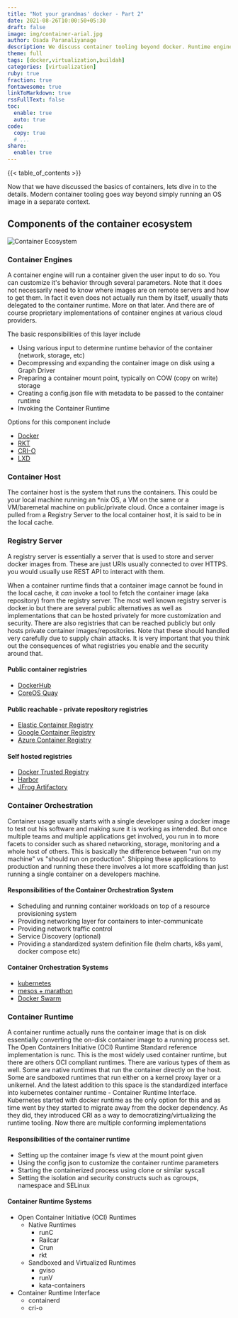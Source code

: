 ```yaml
---
title: "Not your grandmas' docker - Part 2"
date: 2021-08-26T10:00:50+05:30
draft: false
image: img/container-arial.jpg
author: Osada Paranaliyanage
description: We discuss container tooling beyond docker. Runtime engines, container build, deployment and registry tooling
theme: full
tags: [docker,virtualization,buildah]
categories: [virtualization]
ruby: true
fraction: true
fontawesome: true
linkToMarkdown: true
rssFullText: false
toc:
  enable: true
  auto: true
code:
  copy: true
  # ...
share:
  enable: true
---
```


{{< table_of_contents >}}

Now that we have discussed the basics of containers, lets dive in to the details. Modern container tooling goes way beyond simply running an OS image in a separate context.

## Components of the container ecosystem

![Container Ecosystem](img/DockerEcosystem.png)

### Container Engines

A container engine will run a container given the user input to do so. You can customize it's behavior through several parameters. Note that it does not necessarily need to know where images are on remote servers and how to get them. In fact it even does not actually run them by itself, usually thats delegated to the container runtime. More on that later. And there are of course proprietary implementations of container engines at various cloud providers.

The basic responsibilities of this layer include

* Using various input to determine runtime behavior of the container (network, storage, etc)
* Decompressing and expanding the container image on disk using a Graph Driver
* Preparing a container mount point, typically on COW (copy on write) storage
* Creating a config.json file with metadata to be passed to the container runtime
* Invoking the Container Runtime

Options for this component include

* [Docker](https://www.docker.com)
* [RKT](https://github.com/rkt/rkt)
* [CRI-O](https://cri-o.io/)
* [LXD](https://linuxcontainers.org/lxd/introduction/#LXD)

### Container Host

The container host is the system that runs the containers. This could be your local machine running an *nix OS, a VM on the same or a VM/baremetal machine on public/private cloud. Once a container image is pulled from a Registry Server to the local container host, it is said to be in the local cache.

### Registry Server

A registry server is essentially a server that is used to store and server docker images from. These are just URIs usually connected to over HTTPS. you would usually use REST API to interact with them.

When a container runtime finds that a container image cannot be found in the local cache, it _can_ invoke a tool to fetch the container image (aka repository) from the registry server. The most well known registry server is docker.io but there are several public alternatives as well as implementations that can be hosted privately for more customization and security. There are also registries that can be reached publicly but only hosts private container images/repositories. Note that these should handled very carefully due to supply chain attacks. It is very important that you think out the consequences of what registries you enable and the security around that.

#### Public container registries

* [DockerHub](https://docker.io)
* [CoreOS Quay](https://quay.io/)

#### Public reachable - private repository registries

* [Elastic Container Registry](https://aws.amazon.com/ecr/)
* [Google Container Registry](https://cloud.google.com/container-registry/)
* [Azure Container Registry](https://azure.microsoft.com/en-us/services/container-registry/)

#### Self hosted registries
* [Docker Trusted Registry](https://docs.docker.com/datacenter/dtr/2.4/guides/)
* [Harbor](https://github.com/vmware/harbor)
* [JFrog Artifactory](https://www.jfrog.com/confluence/display/RTF/Getting+Started+with+Artifactory+as+a+Docker+Registry)

### Container Orchestration

Container usage usually starts with a single developer using a docker image to test out his software and making sure it is working as intended. But once multiple teams and multiple applications get involved, you run in to more facets to consider such as shared networking, storage, monitoring and a whole host of others. This is basically the difference between "run on my machine" vs "should run on production". Shipping these applications to production and running these there involves a lot more scaffolding than just running a single container on a developers machine.

#### Responsibilities of the Container Orchestration System

* Scheduling and running container workloads on top of a resource provisioning system
* Providing networking layer for containers to inter-communicate
* Providing network traffic control
* Service Discovery (optional)
* Providing a standardized system definition file (helm charts, k8s yaml, docker compose etc)

#### Container Orchestration Systems

* [kubernetes](https://kubernetes.io/)
* [mesos + marathon](https://mesosphere.github.io/marathon/)
* [Docker Swarm](https://docs.docker.com/engine/swarm/)

### Container Runtime

A container runtime actually runs the container image that is on disk essentially converting the on-disk container image to a running process set. The Open Containers Initiative (OCI) Runtime Standard reference implementation  is runc. This is the most widely used container runtime, but there are others OCI compliant runtimes. There are various types of them as well. Some are native runtimes that run the container directly on the host. Some are sandboxed runtimes that run either on a kernel proxy layer or a unikernel. And the latest addition to this space is the standardized interface into kubernetes container runtime - Container Runtime Interface. Kubernetes started with docker runtime as the only option for this and as time went by they started to migrate away from the docker dependency. As they did, they introduced CRI as a way to democratizing/virtualizing the runtime tooling. Now there are multiple conforming implementations

#### Responsibilities of the container runtime

* Setting up the container image fs view at the mount point given
* Using the config json to customize the container runtime parameters
* Starting the containerized process using clone or similar syscall
* Setting the isolation and security constructs such as cgroups,  namespace and SELinux


#### Container Runtime Systems

* Open Container Initiative (OCI) Runtimes
  * Native Runtimes
    * runC
    * Railcar
    * Crun
    * rkt
  * Sandboxed and Virtualized Runtimes
    * gviso
    * runV
    * kata-containers
* Container Runtime Interface
  * containerd
  * cri-o
